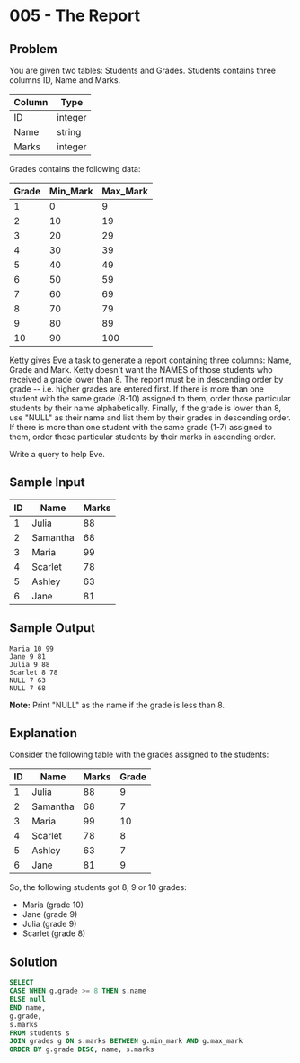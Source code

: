 # 005 - The Report
## Problem

You are given two tables: Students and Grades. Students contains three columns ID, Name and Marks.

| Column | Type    |
|--------|---------|
| ID    | integer |
| Name	| string |
| Marks	| integer |

Grades contains the following data:

| Grade | Min_Mark|Max_Mark    | 
|--------|---------|---------|
| 1 | 0 | 9 |
| 2 | 10 | 19 |
| 3 | 20 | 29 |
| 4 | 30 | 39 |
| 5 | 40 | 49 |
| 6 | 50 | 59 |
| 7 | 60 | 69 |
| 8 | 70 | 79 |
| 9 | 80 | 89 |
| 10 | 90 | 100 |

Ketty gives Eve a task to generate a report containing three columns: Name, Grade and Mark. Ketty doesn't want the NAMES of those students who received a grade lower than 8. 
The report must be in descending order by grade -- i.e. higher grades are entered first. If there is more than one student with the same grade (8-10) assigned to them, 
order those particular students by their name alphabetically. Finally, if the grade is lower than 8, use "NULL" as their name and list them by their grades in descending order. 
If there is more than one student with the same grade (1-7) assigned to them, order those particular students by their marks in ascending order.

Write a query to help Eve.

## Sample Input

|ID| Name | Marks | 
|--------|--------|--------|
|1|Julia |88 | 
|2|Samantha |68 | 
|3|Maria |99 |
|4|Scarlet |78 |
|5|Ashley |63 |
|6|Jane |81 |

## Sample Output

```
Maria 10 99
Jane 9 81
Julia 9 88 
Scarlet 8 78
NULL 7 63
NULL 7 68
```

**Note:**
Print "NULL"  as the name if the grade is less than 8.

## Explanation

Consider the following table with the grades assigned to the students:

|ID| Name | Marks | Grade |
|--------|--------|--------|--------|
|1|Julia |88 | 9 |
|2|Samantha |68 | 7 |
|3|Maria |99 |10 |
|4|Scarlet |78 | 8 |
|5|Ashley |63 | 7 |
|6|Jane |81 | 9 |

So, the following students got 8, 9 or 10 grades:

- Maria (grade 10)
- Jane (grade 9)
- Julia (grade 9)
- Scarlet (grade 8)

## Solution
```sql
SELECT      
CASE WHEN g.grade >= 8 THEN s.name     
ELSE null     
END name,     
g.grade,     
s.marks 
FROM students s 
JOIN grades g ON s.marks BETWEEN g.min_mark AND g.max_mark 
ORDER BY g.grade DESC, name, s.marks
```
